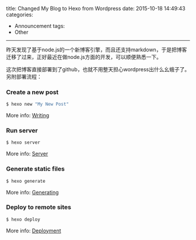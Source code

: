 title: Changed My Blog to Hexo from Wordpress
date: 2015-10-18 14:49:43
categories:
- Announcement
tags:
- Other
---
昨天发现了基于node.js的一个新博客引擎，而且还支持markdown，于是把博客迁移了过来，正好最近在做node.js方面的开发，可以顺便熟悉一下。

这次把博客直接部署到了github，也就不用整天担心wordpress出什么幺蛾子了。
另附部署流程： <!-- more -->
### Create a new post

``` bash
$ hexo new "My New Post"
```

More info: [Writing](http://hexo.io/docs/writing.html)

### Run server

``` bash
$ hexo server
```

More info: [Server](http://hexo.io/docs/server.html)

### Generate static files

``` bash
$ hexo generate
```

More info: [Generating](http://hexo.io/docs/generating.html)

### Deploy to remote sites

``` bash
$ hexo deploy
```

More info: [Deployment](http://hexo.io/docs/deployment.html)
